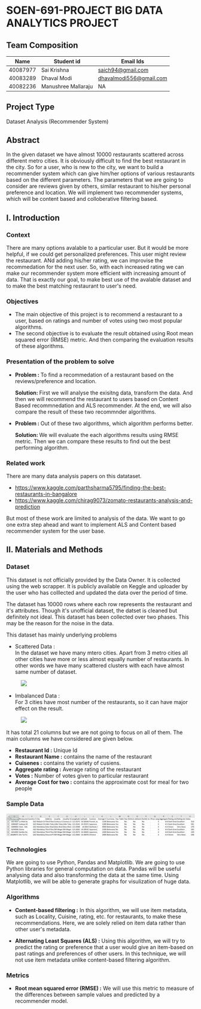 # SOEN-691-PROJECT BIG DATA ANALYTICS PROJECT

## Team Composition

| Name  | Student id | Email Ids |
| --- | --- | ---|
| 40087977 | Sai Krishna | saich94@gmail.com |
| 40083289 | Dhaval Modi | dhavalmodi556@gmail.com |
| 40082236 | Manushree Mallaraju | NA |

## Project Type
Dataset Analysis (Recommender System)

## Abstract
In the given dataset we have almost 10000 restaurants scattered across different metro cities. It is obviously difficult to find the best restaurant in the city. So for a user, who is new to the city, we want to build a recommender system which can give him/her options of various restaurants based on the different parameters. The parameters that we are going to consider are reviews given by others, similar restaurant to his/her personal preference and location. We will implement two recommender systems, which will be content based and colloberative filtering based.

## I. Introduction
### Context

There are many options avalable to a particular user. But it would be more helpful, if we could get personalized preferences. This user might review the restaurant. ANd adding his/her rating, we can improvise the recommedation for the next user. So, with each increased rating we can make our recommender system more efficient with increasing amount of data. That is exactly our goal, to make best use of the avalable dataset and to make the best matching restaurant to user's need.

### Objectives

* The main objective of this project is to recommend a restaurant to a user, based on ratings and number of votes using two most popular algorithms.
* The second objective is to evaluate the result obtained using Root mean squared error (RMSE) metric. And then comparing the evaluation results of these algorithms.

### Presentation of the problem to solve

* <b>Problem : </b> To find a recommedation of a restaurant based on the reviews/preference and location.

  <b>Solution: </b> First we will analyse the exisitng data, transform the data. And then we will recommend the restaurant to users based on Content Based recommnedation and ALS recommender. At the end, we will also compare the result of these two recommnder algorithms.

* <b>Problem : </b> Out of these two algorithms, which algorithm performs better.
 
  <b>Solution: </b> We will evaluate the each algorithms results using RMSE metric. Then we can compare these results to find out the best performing algorithm.

### Related work 

There are many data analysis papers on this datataset. <br />
* https://www.kaggle.com/parthsharma5795/finding-the-best-restaurants-in-bangalore <br />
* https://www.kaggle.com/chirag9073/zomato-restaurants-analysis-and-prediction <br />

But most of these work are limited to analysis of the data. We want to go one extra step ahead and want to implement ALS and Content based recommender system for the user base.

## II. Materials and Methods

### Dataset

This dataset is not officially provided by the Data Owner. It is collected using the web scrapper. It is publicly available on Keggle and uploader by the user who has colllected and updated the data over the period of time. 

The dataset has 10000 rows where each row represents the restaurant and it's attributes. Though it's unofficial dataset, the datset is  cleaned but definitely not ideal. This dataset has been collected over two phases. This may be the reason for the noise in the data.

This dataset has mainly underlying problems

* Scattered Data :<br /> In the dataset we have many mtero cities. Apart from 3 metro cities all other cities have more or less almost equally number of restaurants. In other words we have many scattered clusters with each have almost same number of dataset.

&nbsp;   &nbsp;   &nbsp;   &nbsp;   &nbsp; <img src="https://github.com/saich9424/SOEN-691-PROJECT/blob/master/Scattered_Data.PNG" width="200">


* Imbalanced Data :<br /> For 3 cities have most number of the restaurants, so it can have major effect on the result.

&nbsp;   &nbsp;   &nbsp;   &nbsp;   &nbsp; <img src="https://github.com/saich9424/SOEN-691-PROJECT/blob/master/Imbalanced_Data.PNG" width="200">


It has total 21 columns but we are not going to focus on all of them. The main columns we have considered are given below.

* <b>Restaurant Id :</b> Unique Id <br />
* <b>Restaurant Name :</b> contains the name of the restaurant <br />
* <b>Cuisenes :</b> contains the variety of cusiens. <br />
* <b>Aggregate rating :</b> Average rating of the restaurant <br />
* <b>Votes :</b> Number of votes given to particular restaurant <br />
* <b>Average Cost for two :</b> contains the approximate cost for meal for two people <br />

### Sample Data

![](Sample_Data.PNG)

### Technologies

We are going to use Python, Pandas and Matplotlib. We are going to use Python libraries for general computation on data. Pandas will be useful analysing data and also transforming the data at the same time. Using Matplotlib, we will be able to generate graphs for visulization of huge data.

### Algorithms

* <b>Content-based filtering :</b> In this algorithm, we will use item metadata, such as Locality, Cuisine, rating, etc. for restaurants, to make these recommendations. Here, we are solely relied on item data rather than other user's  metadata.

* <b>Alternating Least Squares (ALS) :</b>  Using this algorithm, we will try to predict the rating or preference that a user would give an item-based on past ratings and preferences of other users. In this technique, we will not use item metadata unlike content-based filtering algorithm.

### Metrics

* <b>Root mean squared error (RMSE) :</b> We will use this metric to measure of the differences between sample values and predicted by a recommender model.
